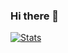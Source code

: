 ### Hi there 👋
[![Stats](https://github-readme-stats.vercel.app/api?username=Daviiiiid123)](https://github.com/Daviiiiid123/github-readme-stats)


<!--
**Daviiiiid123/Daviiiiid123** is a ✨ _special_ ✨ repository because its `README.md` (this file) appears on your GitHub profile.

Here are some ideas to get you started:

- 🔭 I’m currently working on ...
- 🌱 I’m currently learning ...
- 👯 I’m looking to collaborate on ...
- 🤔 I’m looking for help with ...
- 💬 Ask me about ...
- 📫 How to reach me: ...
- 😄 Pronouns: ...
- ⚡ Fun fact: ...
-->

